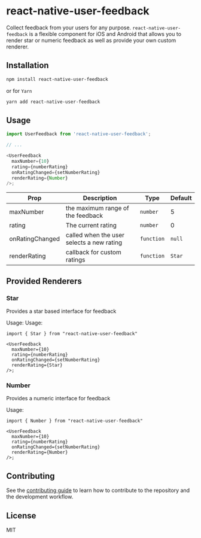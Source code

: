 # react-native-user-feedback

Collect feedback from your users for any purpose. `react-native-user-feedback` is a flexible component for iOS and Android that allows you to render star or numeric feedback as well as provide your own custom renderer.

## Installation

```sh
npm install react-native-user-feedback
```

or for `Yarn`

```sh
yarn add react-native-user-feedback
```

## Usage

```js
import UserFeedback from 'react-native-user-feedback';

// ...

<UserFeedback
  maxNumber={10}
  rating={numberRating}
  onRatingChanged={setNumberRating}
  renderRating={Number}
/>;
```

| Prop            | Description                               | Type       | Default |
| --------------- | ----------------------------------------- | ---------- | ------- |
| maxNumber       | the maximum range of the feedback         | `number`   | 5       |
| rating          | The current rating                        | `number`   | 0       |
| onRatingChanged | called when the user selects a new rating | `function` | `null`  |
| renderRating    | callback for custom ratings               | `function` | `Star`  |

## Provided Renderers

### Star

Provides a star based interface for feedback

Usage:
Usage:

```
import { Star } from "react-native-user-feedback"

<UserFeedback
  maxNumber={10}
  rating={numberRating}
  onRatingChanged={setNumberRating}
  renderRating={Star}
/>;
```

### Number

Provides a numeric interface for feedback

Usage:

```
import { Number } from "react-native-user-feedback"

<UserFeedback
  maxNumber={10}
  rating={numberRating}
  onRatingChanged={setNumberRating}
  renderRating={Number}
/>;
```

## Contributing

See the [contributing guide](CONTRIBUTING.md) to learn how to contribute to the repository and the development workflow.

## License

MIT
